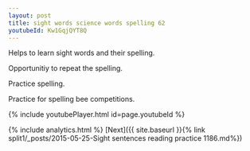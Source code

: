 ```yaml
---
layout: post
title: sight words science words spelling 62
youtubeId: Kw1GqjQYT8Q
---
```

 
 
Helps to learn sight words and their spelling.

Opportunitiy to repeat the spelling. 

Practice spelling. 
 
Practice for spelling bee competitions. 
 
{% include youtubePlayer.html id=page.youtubeId %}
 
 
{% include analytics.html %} 
[Next]({{ site.baseurl }}{% link  split1/_posts/2015-05-25-Sight sentences reading practice 1186.md%})
 
